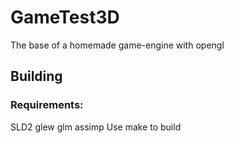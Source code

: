 # GameTest3D
The base of a homemade game-engine with opengl
## Building
### Requirements:
  SLD2
  glew
  glm
  assimp
Use make to build

